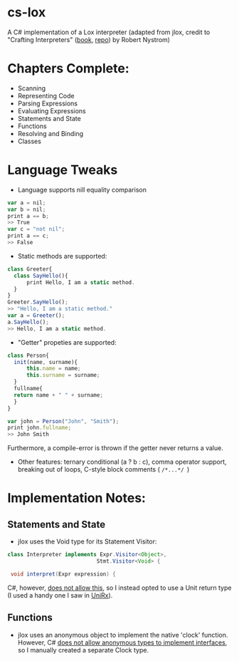 # cs-lox
A C# implementation of a Lox interpreter (adapted from jlox, credit to "Crafting Interpreters" ([book](https://craftinginterpreters.com/), [repo](https://github.com/munificent/craftinginterpreters)) by Robert Nystrom)


# Chapters Complete:
- Scanning
- Representing Code
- Parsing Expressions
- Evaluating Expressions
- Statements and State
- Functions
- Resolving and Binding
- Classes

# Language Tweaks

- Language supports nill equality comparison
 ```javascript
 var a = nil;
 var b = nil;
 print a == b;
 >> True
 var c = "not nil";
 print a == c;
 >> False
 ```
 - Static methods are supported:
  ```javascript
class Greeter{
    class SayHello(){
        print Hello, I am a static method.
    }
}
Greeter.SayHello();
>> "Hello, I am a static method."
var a = Greeter();
a.SayHello();
>> Hello, I am a static method.
 ```

 - "Getter" propeties are supported:
  ```javascript
class Person{
    init(name, surname){
        this.name = name;
        this.surname = surname;
    }
    fullname{
    return name + " " + surname;
    }
}

var john = Person("John", "Smith");
print john.fullname;
>> John Smith
 ```
 Furthermore, a compile-error is thrown if the getter never returns a value.
 
 - Other features: ternary conditional (a ? b : c), comma operator support, breaking out of loops, C-style block comments ( ```/*...*/ ```)

 
# Implementation Notes:

## Statements and State

- jlox uses the Void type for its Statement Visitor:
 
 ```java
 class Interpreter implements Expr.Visitor<Object>,
                             Stmt.Visitor<Void> {

  void interpret(Expr expression) { 
 ```
 C#, however, [does not allow this](https://github.com/dotnet/csharplang/discussions/696), so I instead opted to use a Unit return type (I used a handy one I saw in [UniRx](https://github.com/neuecc/UniRx)).
 
 ## Functions
 
 - jlox uses an anonymous object to implement the native 'clock' function. However, C# [does not allow anonymous types to implement interfaces](https://docs.microsoft.com/en-us/dotnet/csharp/fundamentals/types/anonymous-types), so I manually created a separate Clock type.

